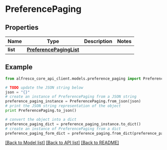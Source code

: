 # PreferencePaging


## Properties
Name | Type | Description | Notes
------------ | ------------- | ------------- | -------------
**list** | [**PreferencePagingList**](PreferencePagingList.md) |  | 

## Example

```python
from alfresco_core_api_client.models.preference_paging import PreferencePaging

# TODO update the JSON string below
json = "{}"
# create an instance of PreferencePaging from a JSON string
preference_paging_instance = PreferencePaging.from_json(json)
# print the JSON string representation of the object
print PreferencePaging.to_json()

# convert the object into a dict
preference_paging_dict = preference_paging_instance.to_dict()
# create an instance of PreferencePaging from a dict
preference_paging_form_dict = preference_paging.from_dict(preference_paging_dict)
```
[[Back to Model list]](../README.md#documentation-for-models) [[Back to API list]](../README.md#documentation-for-api-endpoints) [[Back to README]](../README.md)


